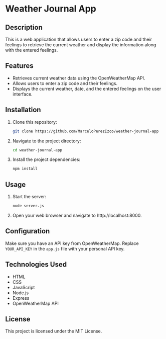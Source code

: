 # Weather Journal App

## Description

This is a web application that allows users to enter a zip code and their feelings to retrieve the current weather and display the information along with the entered feelings.

## Features

-   Retrieves current weather data using the OpenWeatherMap API.
-   Allows users to enter a zip code and their feelings.
-   Displays the current weather, date, and the entered feelings on the user interface.

## Installation

1. Clone this repository:
    ```sh
    git clone https://github.com/MarceloPerezIzco/weather-journal-app
    ```
2. Navigate to the project directory:
    ```sh
    cd weather-journal-app
    ```
3. Install the project dependencies:
    ```sh
    npm install
    ```

## Usage

1. Start the server:
    ```sh
    node server.js
    ```
2. Open your web browser and navigate to http://localhost:8000.

## Configuration

Make sure you have an API key from OpenWeatherMap. Replace `YOUR_API_KEY` in the `app.js` file with your personal API key.

## Technologies Used

-   HTML
-   CSS
-   JavaScript
-   Node.js
-   Express
-   OpenWeatherMap API

## License

This project is licensed under the MIT License.
